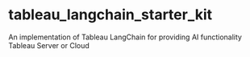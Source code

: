 # tableau_langchain_starter_kit
An implementation of Tableau LangChain for providing AI functionality Tableau Server or Cloud
